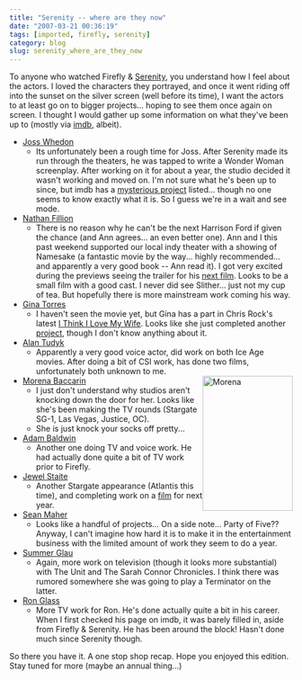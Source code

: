 ```yaml
---
title: "Serenity -- where are they now"
date: "2007-03-21 00:36:19"
tags: [imported, firefly, serenity]
category: blog
slug: serenity_where_are_they_now
---
```


To anyone who watched Firefly & <a href="https://www.imdb.com/title/tt0379786/">Serenity</a>, you understand how I feel about the actors. I loved the characters they portrayed, and once it went riding off into the sunset on the silver screen (well before its time), I want the actors to at least go on to bigger projects... hoping to see them once again on screen. I thought I would gather up some information on what they've been up to (mostly via <a href="https://www.imdb.com/">imdb</a>, albeit).

<ul>
	<li><a href="https://www.imdb.com/name/nm0923736/">Joss Whedon</a>
<ul>
	<li>Its unfortunately been a rough time for Joss.  After Serenity made its run through the theaters, he was tapped to write a Wonder Woman screenplay.  After working on it for about a year, the studio decided it wasn't working and moved on.  I'm not sure what he's been up to since, but imdb has a <a href="https://www.imdb.com/title/tt0481738/" title="Goners">mysterious project</a> listed... though no one seems to know exactly what it is.  So I guess we're in a wait and see mode.</li>
</ul>
</li>
	<li><a href="https://www.imdb.com/name/nm0277213/">Nathan Fillion</a>
<ul>
	<li>There is no reason why he can't be the next Harrison Ford if given the chance (and Ann agrees... an even better one).  Ann and I this past weekend supported our local indy theater with a showing of Namesake (a fantastic movie by the way... highly recommended... and apparently a very good book -- Ann read it).  I got very excited during the previews seeing the trailer for his <a href="https://www.imdb.com/title/tt0473308/" title="Waitress">next film</a>.  Looks to be a small film with a good cast.  I never did see Slither... just not my cup of tea.  But hopefully there is more mainstream work coming his way.</li>
</ul>
</li>
	<li><a href="https://www.imdb.com/name/nm0868659/">Gina Torres</a>
<ul>
	<li>I haven't seen the movie yet, but Gina has a part in Chris Rock's latest <a href="https://www.imdb.com/title/tt0770772/">I Think  I Love My Wife</a>.  Looks like she just completed another <a href="https://www.imdb.com/title/tt0478273/" title="South of Pico">project</a>, though I don't know anything about it.</li>
</ul>
</li>
	<li><a href="https://www.imdb.com/name/nm0876138/">Alan Tudyk</a>
<ul>
	<li>Apparently a very good voice actor, did work on both Ice Age movies.  After doing a bit of CSI work, has done two films, unfortunately both unknown to me.</li>
</ul>
</li>
	<li><a href="https://www.imdb.com/name/nm1072555/">Morena Baccarin</a><img src="https://farm1.static.flickr.com/26/45969179_a10ba39783_m.jpg" title="Morena" alt="Morena" style="float: right" height="240" width="160" />
<ul>
	<li>I just don't understand why studios aren't knocking down the door for her.  Looks like she's been making the TV rounds (Stargate SG-1, Las Vegas, Justice, OC).</li>
	<li>She is just knock your socks off pretty...</li>
</ul>
</li>
	<li><a href="https://www.imdb.com/name/nm0000284/">Adam Baldwin</a>
<ul>
	<li>Another one doing TV and voice work.  He had actually done quite a bit of TV work prior to Firefly.</li>
</ul>
</li>
	<li><a href="https://www.imdb.com/name/nm0821612/">Jewel Staite</a>
<ul>
	<li>Another Stargate appearance (Atlantis this time), and completing work on a <a href="https://www.imdb.com/title/tt0811124/" title="The Tribe">film</a> for next year.</li>
</ul>
</li>
	<li><a href="https://www.imdb.com/name/nm0536883/">Sean Maher</a>
<ul>
	<li>Looks like a handful of projects... On a side note... Party of Five??  Anyway, I can't imagine how hard it is to make it in the entertainment business with the limited amount of work they seem to do a year.</li>
</ul>
</li>
	<li><a href="https://www.imdb.com/name/nm1132359/">Summer Glau</a>
<ul>
	<li>Again, more work on television (though it looks more substantial) with The Unit and The Sarah Connor Chronicles.  I think there was rumored somewhere she was going to play a Terminator on the latter.</li>
</ul>
</li>
	<li><a href="https://www.imdb.com/name/nm0322002/">Ron Glass </a>
<ul>
	<li>More TV work for Ron.  He's done actually quite a bit in his career.  When I first checked his page on imdb, it was barely filled in, aside from Firefly & Serenity.  He has been around the block!  Hasn't done much since Serenity though.</li>
</ul>
</li>
</ul>

So there you have it. A one stop shop recap. Hope you enjoyed this edition. Stay tuned for more (maybe an annual thing...)
